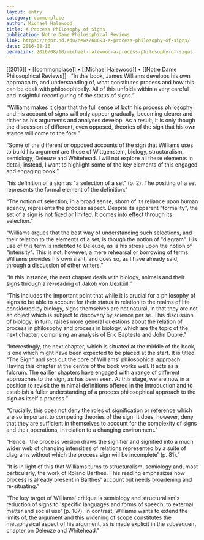 ```yaml
---
layout: entry
category: commonplace
author: Michael Halewood
title: A Process Philosophy of Signs
publication: Notre Dame Philosophical Reviews
link: https://ndpr.nd.edu/news/68693-a-process-philosophy-of-signs/
date: 2016-08-10
permalink: 2016/08/10/michael-halewood-a-process-philosophy-of-signs
---
```


[[2016]] • [[commonplace]] • [[Michael Halewood]] • [[Notre Dame Philosophical Reviews]]
 
“In this book, James Williams develops his own approach to, and understanding of, what constitutes process and how this can be dealt with philosophically. All of this unfolds within a very careful and insightful reconfiguring of the status of signs.”

“Williams makes it clear that the full sense of both his process philosophy and his account of signs will only appear gradually, becoming clearer and richer as his arguments and analyses develop. As a result, it is only though the discussion of different, even opposed, theories of the sign that his own stance will come to the fore.”

“Some of the different or opposed accounts of the sign that Williams uses to build his argument are those of Wittgenstein, biology, structuralism, semiology, Deleuze and Whitehead. I will not explore all these elements in detail; instead, I want to highlight some of the key elements of this engaged and engaging book.”

“his definition of a sign as "a selection of a set" (p. 2). The positing of a set represents the formal element of the definition.”

“The notion of selection, in a broad sense, shorn of its reliance upon human agency, represents the process aspect. Despite its apparent "formality", the set of a sign is not fixed or limited. It comes into effect through its selection.”

“Williams argues that the best way of understanding such selections, and their relation to the elements of a set, is though the notion of "diagram". His use of this term is indebted to Deleuze, as is his stress upon the notion of "intensity". This is not, however, a mere rehearsal or borrowing of terms. Williams provides his own slant, and does so, as I have already said, through a discussion of other writers.”

“In this instance, the next chapter deals with biology, animals and their signs through a re-reading of Jakob von Uexküll.”

“This includes the important point that while it is crucial for a philosophy of signs to be able to account for their status in relation to the realms of life considered by biology, signs themselves are not natural, in that they are not an object which is subject to discovery by science per se. This discussion of biology, in turn, raises more general questions about the relation of process in philosophy and process in biology, which are the topic of the next chapter, comprising an analysis of Eric Bapteste and John Dupré.”

“Interestingly, the next chapter, which is situated at the middle of the book, is one which might have been expected to be placed at the start. It is titled "The Sign" and sets out the core of Williams' philosophical approach. Having this chapter at the centre of the book works well. It acts as a fulcrum. The earlier chapters have engaged with a range of different approaches to the sign, as has been seen. At this stage, we are now in a position to revisit the minimal definitions offered in the Introduction and to establish a fuller understanding of a process philosophical approach to the sign as itself a process.”

“Crucially, this does not deny the roles of signification or reference which are so important to competing theories of the sign. It does, however, deny that they are sufficient in themselves to account for the complexity of signs and their operations, in relation to a changing environment.”

“Hence: 'the process version draws the signifier and signified into a much wider web of changing intensities of relations represented by a suite of diagrams without which the process sign will be incomplete' (p. 81).”

“It is in light of this that Williams turns to structuralism, semiology and, most particularly, the work of Roland Barthes. This reading emphasizes how process is already present in Barthes' account but needs broadening and re-situating.”

“The key target of Williams' critique is semiology and structuralism's reduction of signs to 'specific languages and forms of speech, to external matter and social use' (p. 107). In contrast, Williams wants to extend the limits of, the argument and this widening of scope constitutes the metaphysical aspect of his argument, as is made explicit in the subsequent chapter on Deleuze and Whitehead.”
